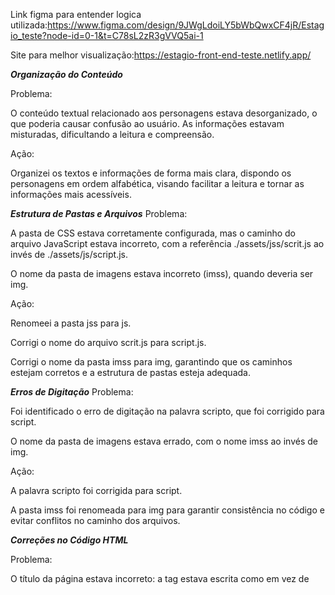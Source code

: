  Link figma para entender logica utilizada:https://www.figma.com/design/9JWgLdoiLY5bWbQwxCF4jR/Estagio_teste?node-id=0-1&t=C78sL2zR3gVVQ5ai-1

 Site para melhor visualização:https://estagio-front-end-teste.netlify.app/

***Organização do Conteúdo***

Problema:

O conteúdo textual relacionado aos personagens estava desorganizado, o que poderia causar confusão ao usuário. As informações estavam misturadas, dificultando a leitura e compreensão.

Ação:

Organizei os textos e informações de forma mais clara, dispondo os personagens em ordem alfabética, visando facilitar a leitura e tornar as informações mais acessíveis.

 ***Estrutura de Pastas e Arquivos***
Problema:

A pasta de CSS estava corretamente configurada, mas o caminho do arquivo JavaScript estava incorreto, com a referência ./assets/jss/scrit.js ao invés de ./assets/js/script.js.

O nome da pasta de imagens estava incorreto (imss), quando deveria ser img.

Ação:

Renomeei a pasta jss para js.

Corrigi o nome do arquivo scrit.js para script.js.

Corrigi o nome da pasta imss para img, garantindo que os caminhos estejam corretos e a estrutura de pastas esteja adequada.
  
 ***Erros de Digitação***
Problema:

Foi identificado o erro de digitação na palavra scripto, que foi corrigido para script.

O nome da pasta de imagens estava errado, com o nome imss ao invés de img.

Ação:

A palavra scripto foi corrigida para script.

A pasta imss foi renomeada para img para garantir consistência no código e evitar conflitos no caminho dos arquivos.
  
 ***Correções no Código HTML***
 
Problema:

O título da página estava incorreto: a tag estava escrita como <titlle> em vez de <title>, o que poderia gerar problemas de renderização e acessibilidade.

Algumas tags <p> não estavam corretamente fechadas, o que comprometia a estrutura do documento HTML.

Ação:

Corrigi a tag do título da página de <titlle> para <title>.
Fechei todas as tags <p> corretamente, garantindo que a estrutura HTML esteja válida e a página seja renderizada corretamente pelos navegadores.

   ***Estilização com CSS***
Ação:

Apliquei estilização utilizando CSS para melhorar o visual da página, incluindo a definição de cores, fontes e o layout geral, criando uma interface mais amigável e visualmente atraente.

***Ações de Mudança de Personagem com JavaScript***
Ação:

Implementei funções em JavaScript para permitir a mudança dinâmica de personagens. Agora, ao selecionar um personagem, o anterior é substituído pelo novo, garantindo uma interação mais fluida e dinâmica para o usuário.

***Melhorias futuras***

Reproduzir os botões utilizados no Figma e utilizados junto ao Javascript para melhor adquação do visual da pagina.

***Conclusão:***

As melhorias implementadas visam corrigir erros de estrutura de pastas, organização do conteúdo, erros de digitação e problemas no código HTML. Além disso, foram aplicadas estilizações com CSS para melhorar a interface e ações de JavaScript para a mudança dinâmica de personagens. As alterações seguem as boas práticas de desenvolvimento web, garantindo que o código esteja bem estruturado, fácil de manter e de compreender, além de proporcionar uma melhor experiência ao usuário.



